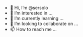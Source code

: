 - 👋 Hi, I’m @sersolo
- 👀 I’m interested in ...
- 🌱 I’m currently learning ...
- 💞️ I’m looking to collaborate on ...
- 📫 How to reach me ...

<!---
sersolo/sersolo is a ✨ special ✨ repository because its `README.md` (this file) appears on your GitHub profile.
You can click the Preview link to take a look at your changes.
--->
